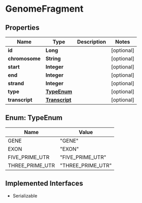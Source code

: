 

# GenomeFragment


## Properties

Name | Type | Description | Notes
------------ | ------------- | ------------- | -------------
**id** | **Long** |  |  [optional]
**chromosome** | **String** |  |  [optional]
**start** | **Integer** |  |  [optional]
**end** | **Integer** |  |  [optional]
**strand** | **Integer** |  |  [optional]
**type** | [**TypeEnum**](#TypeEnum) |  |  [optional]
**transcript** | [**Transcript**](Transcript.md) |  |  [optional]



## Enum: TypeEnum

Name | Value
---- | -----
GENE | &quot;GENE&quot;
EXON | &quot;EXON&quot;
FIVE_PRIME_UTR | &quot;FIVE_PRIME_UTR&quot;
THREE_PRIME_UTR | &quot;THREE_PRIME_UTR&quot;


## Implemented Interfaces

* Serializable


